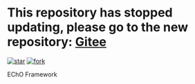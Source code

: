 
# This repository has stopped updating, please go to the new repository: [Gitee](https://gitee.com/daskstudio/EChO-Framework)

[![star](https://gitee.com/daskstudio/EChO-Framework/badge/star.svg?theme=dark)](https://gitee.com/daskstudio/EChO-Framework/stargazers)
[![fork](https://gitee.com/daskstudio/EChO-Framework/badge/fork.svg?theme=dark)](https://gitee.com/daskstudio/EChO-Framework/members)

EChO Framework
